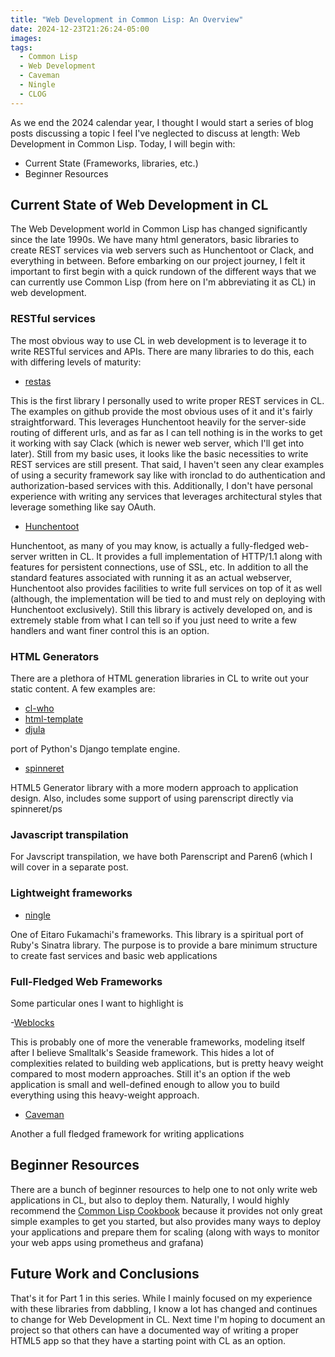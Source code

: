 ```yaml
---
title: "Web Development in Common Lisp: An Overview"
date: 2024-12-23T21:26:24-05:00
images:
tags:
  - Common Lisp
  - Web Development
  - Caveman
  - Ningle
  - CLOG
---
```


As we end the 2024 calendar year, I thought I would start a series of blog posts
discussing a topic I feel I've neglected to discuss at length: Web Development 
in Common Lisp. Today, I will begin with:

- Current State (Frameworks, libraries, etc.)
- Beginner Resources

## Current State of Web Development in CL

The Web Development world in Common Lisp has changed significantly since the 
late 1990s. We have many html generators, basic libraries to create REST 
services via web servers such as Hunchentoot or Clack, and everything in 
between. Before embarking on our project journey, I felt it important to first
begin with a quick rundown of the different ways that we can currently use
Common Lisp (from here on I'm abbreviating it as CL) in web development.

### RESTful services

The most obvious way to use CL in web development is to leverage it to write 
RESTful services and APIs. There are many libraries to do this, each with 
differing levels of maturity:

- [restas](https://github.com/archimag/restas) 

This is the first library I personally used to write proper REST services in CL.
The examples on github provide the most obvious uses of it and it's fairly 
straightforward. This leverages Hunchentoot heavily for the server-side routing
of different urls, and as far as I can tell nothing is in the works to get it
working with say Clack (which is newer web server, which I'll get into later).
Still from my basic uses, it looks like the basic necessities to write 
REST services are still present. That said, I haven't seen any clear examples 
of using a security framework say like with ironclad to do authentication and
authorization-based services with this. Additionally, I don't have personal 
experience with writing any services that leverages architectural styles that
leverage something like say OAuth.

- [Hunchentoot](https://github.com/edicl/hunchentoot)

Hunchentoot, as many of you may know, is actually a fully-fledged web-server 
written in CL. It provides a full implementation of HTTP/1.1 along with 
features for persistent connections, use of SSL, etc. In addition to all the
standard features associated with running it as an actual webserver, 
Hunchentoot also provides facilities to write full services on top of it as 
well (although, the implementation will be tied to and must rely on deploying 
with Hunchentoot exclusively). Still this library is actively developed on, 
and is extremely stable from what I can tell so if you just need to write a 
few handlers and want finer control this is an option.

### HTML Generators

There are a plethora of HTML generation libraries in CL to write out your static
content. A few examples are:

- [cl-who](https://github.com/edicl/cl-who/)
- [html-template](https://github.com/edicl/html-template/)
- [djula](https://github.com/mmontone/djula) 

port of Python's Django template engine.

- [spinneret](https://github.com/ruricolist/spinneret)

HTML5 Generator library with a more modern approach to application design. Also, 
includes some support of using parenscript directly via spinneret/ps

### Javascript transpilation

For Javscript transpilation, we have both Parenscript and Paren6 (which I will cover in a 
separate post.

### Lightweight frameworks

- [ningle](https://github.com/fukamachi/ningle)

One of Eitaro Fukamachi's frameworks. This library is a spiritual port of Ruby's 
Sinatra library. The purpose is to provide a bare minimum structure to create fast services
and basic web applications

### Full-Fledged Web Frameworks

Some particular ones I want to highlight is

-[Weblocks](https://40ants.com/weblocks/quickstart.html)

This is probably one of more the venerable frameworks, modeling itself after I 
believe Smalltalk's Seaside framework. This hides a lot of complexities related
to building web applications, but is pretty heavy weight compared to most modern
approaches. Still it's an option if the web application is small and well-defined 
enough to allow you to build everything using this heavy-weight approach.

- [Caveman](https://github.com/fukamachi/caveman)

Another a full fledged framework for writing applications

## Beginner Resources

There are a bunch of beginner resources to help one to not only write web 
applications in CL, but also to deploy them. Naturally, I would highly recommend
the [Common Lisp Cookbook](https://lispcookbook.github.io/cl-cookbook/) because 
it provides not only great simple examples to get you started, but also provides
many ways to deploy your applications and prepare them for scaling (along with 
ways to monitor your web apps using prometheus and grafana)

## Future Work and Conclusions

That's it for Part 1 in this series. While I mainly focused on my experience 
with these libraries from dabbling, I know a lot has changed and continues to 
change for Web Development in CL. Next time I'm hoping to document an project 
so that others can have a documented way of writing a proper HTML5 app so that
they have a starting point with CL as an option.
